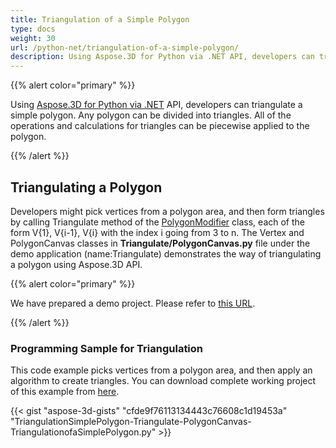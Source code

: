 ```yaml
---
title: Triangulation of a Simple Polygon
type: docs
weight: 30
url: /python-net/triangulation-of-a-simple-polygon/
description: Using Aspose.3D for Python via .NET API, developers can triangulate a simple polygon. Any polygon can be divided into triangles. All of the operations and calculations for triangles can be piecewise applied to the polygon.
---
```


{{% alert color="primary" %}}

Using [Aspose.3D for Python via .NET](https://products.aspose.com/3d/python-net/) API, developers can triangulate a simple polygon. Any polygon can be divided into triangles. All of the operations and calculations for triangles can be piecewise applied to the polygon.

{{% /alert %}}
## **Triangulating a Polygon**
Developers might pick vertices from a polygon area, and then form triangles by calling Triangulate method of the [PolygonModifier](https://apireference.aspose.com/3d/python-net/aspose.threed.entities/polygonmodifier) class, each of the form V{1}, V{i-1}, V{i} with the index i going from 3 to n. The Vertex and PolygonCanvas classes in **Triangulate/PolygonCanvas.py** file under the demo application (name:Triangulate) demonstrates the way of triangulating a polygon using Aspose.3D API.

{{% alert color="primary" %}}

We have prepared a demo project. Please refer to [this URL](https://github.com/aspose-3d/Aspose.3D-for-.NET/tree/master/Demos).

{{% /alert %}}
### **Programming Sample for Triangulation**
This code example picks vertices from a polygon area, and then apply an algorithm to create triangles. You can download complete working project of this example from [here](https://github.com/aspose-3d/Aspose.3D-for-.NET/).

{{< gist "aspose-3d-gists" "cfde9f76113134443c76608c1d19453a" "TriangulationSimplePolygon-Triangulate-PolygonCanvas-TriangulationofaSimplePolygon.py" >}}

